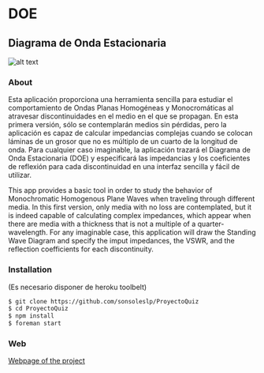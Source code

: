 # DOE

## Diagrama de Onda Estacionaria

![alt text][logo] 
### About

Esta aplicación proporciona una herramienta sencilla para estudiar el comportamiento de Ondas Planas Homogéneas y Monocromáticas al atravesar discontinuidades en el medio en el que se propagan. En esta primera versión, sólo se contemplarán medios sin pérdidas, pero la aplicación es capaz de calcular impedancias complejas cuando se colocan láminas de un grosor que no es múltiplo de un cuarto de la longitud de onda. Para cualquier caso imaginable, la aplicación trazará el Diagrama de Onda Estacionaria (DOE) y especificará las impedancias y los coeficientes de reflexión para cada discontinuidad en una interfaz sencilla y fácil de utilizar. 


This app provides a basic tool in order to study the behavior of Monochromatic Homogenous Plane Waves when traveling through different media. In this first version, only media with no loss are contemplated, but it is indeed capable of calculating complex impedances, which appear when there are media with a thickness that is not a multiple of a quarter-wavelength. For any imaginable case, this application will draw the Standing Wave Diagram and specify the imput impedances, the VSWR, and the reflection coefficients for each discontinuity.

### Installation
(Es necesario disponer de heroku toolbelt)

```sh
$ git clone https://github.com/sonsoleslp/ProyectoQuiz
$ cd ProyectoQuiz
$ npm install
$ foreman start
```
### Web

[Webpage of the project]


[Webpage of the project]:http://poyting.herokuapp.com
[logo]: http://sonsoleslp.neocities.org/maspeq.png
